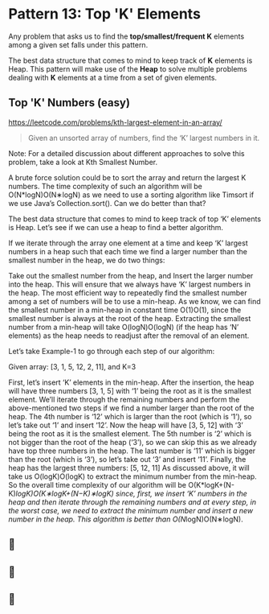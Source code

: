 # Pattern 13: Top 'K' Elements

Any problem that asks us to find the <b>top/smallest/frequent K</b> elements among a given set falls under this pattern.

The best data structure that comes to mind to keep track of <b>K</b> elements is Heap. This pattern will make use of the <b>Heap</b> to solve multiple problems dealing with <b>K</b> elements at a time from a set of given elements.

## Top 'K' Numbers (easy)
https://leetcode.com/problems/kth-largest-element-in-an-array/

> Given an unsorted array of numbers, find the ‘K’ largest numbers in it.

Note: For a detailed discussion about different approaches to solve this problem, take a look at Kth Smallest Number.

A brute force solution could be to sort the array and return the largest K numbers. The time complexity of such an algorithm will be O(N*logN)O(N∗logN) as we need to use a sorting algorithm like Timsort if we use Java’s Collection.sort(). Can we do better than that?

The best data structure that comes to mind to keep track of top ‘K’ elements is Heap. Let’s see if we can use a heap to find a better algorithm.

If we iterate through the array one element at a time and keep ‘K’ largest numbers in a heap such that each time we find a larger number than the smallest number in the heap, we do two things:

Take out the smallest number from the heap, and
Insert the larger number into the heap.
This will ensure that we always have ‘K’ largest numbers in the heap. The most efficient way to repeatedly find the smallest number among a set of numbers will be to use a min-heap. As we know, we can find the smallest number in a min-heap in constant time O(1)O(1), since the smallest number is always at the root of the heap. Extracting the smallest number from a min-heap will take O(logN)O(logN) (if the heap has ‘N’ elements) as the heap needs to readjust after the removal of an element.

Let’s take Example-1 to go through each step of our algorithm:

Given array: [3, 1, 5, 12, 2, 11], and K=3

First, let’s insert ‘K’ elements in the min-heap.
After the insertion, the heap will have three numbers [3, 1, 5] with ‘1’ being the root as it is the smallest element.
We’ll iterate through the remaining numbers and perform the above-mentioned two steps if we find a number larger than the root of the heap.
The 4th number is ‘12’ which is larger than the root (which is ‘1’), so let’s take out ‘1’ and insert ‘12’. Now the heap will have [3, 5, 12] with ‘3’ being the root as it is the smallest element.
The 5th number is ‘2’ which is not bigger than the root of the heap (‘3’), so we can skip this as we already have top three numbers in the heap.
The last number is ‘11’ which is bigger than the root (which is ‘3’), so let’s take out ‘3’ and insert ‘11’. Finally, the heap has the largest three numbers: [5, 12, 11]
As discussed above, it will take us O(logK)O(logK) to extract the minimum number from the min-heap. So the overall time complexity of our algorithm will be O(K*logK+(N-K)*logK)O(K∗logK+(N−K)∗logK) since, first, we insert ‘K’ numbers in the heap and then iterate through the remaining numbers and at every step, in the worst case, we need to extract the minimum number and insert a new number in the heap. This algorithm is better than O(N*logN)O(N∗logN).
## 
## 
## 
## 
## 
## 
## 
## 
## 
## 
## 🌟
## 🌟
## 🌟

